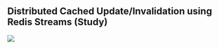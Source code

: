 ## Distributed Cached Update/Invalidation using Redis Streams (Study)

[![](https://mermaid.ink/svg/eyJjb2RlIjoiZ3JhcGggVERcbiAgICBaW1xcUmVxdWVzdCB0byBVcGRhdGUgRGF0YS9dIC0tPiBBXG4gICAgQVtTZXJ2aWNlIEluc3RhbmNlIEJdIC0uLSB8dXBkYXRlZDxicj52YWx1ZXwgQlsoRGF0YWJhc2UpXVxuICAgIEEgLS0-IEN7UmVkaXMgUHViL1N1Yjo8YnI-SW52YWxpZGF0ZS9VcGRhdGU8YnI-Q2FjaGVzfVxuICAgIEMgLS0-IER7e0NhY2hlIEluc3RhbmNlIEF9fVxuICAgIEMgLS0-IEV7e0NhY2hlIEluc3RhbmNlIEJ9fVxuICAgIEMgLS0-IEZ7e0NhY2hlIEluc3RhbmNlIEN9fVxuICAgIEMgLS0-IEd7e0NhY2hlIEluc3RhbmNlIER9fVxuICAiLCJtZXJtYWlkIjp7InRoZW1lIjoiZGVmYXVsdCJ9LCJ1cGRhdGVFZGl0b3IiOnRydWUsImF1dG9TeW5jIjp0cnVlLCJ1cGRhdGVEaWFncmFtIjpmYWxzZX0)](https://mermaid.live/edit##eyJjb2RlIjoiZ3JhcGggVERcbiAgICBaW1xcUmVxdWVzdCB0byBVcGRhdGUgRGF0YS9dIC0tPiBBXG4gICAgQVtTZXJ2aWNlIEluc3RhbmNlIEJdIC0uLSB8dXBkYXRlZDxicj52YWx1ZXwgQlsoRGF0YWJhc2UpXVxuICAgIEEgLS0-IEN7UmVkaXMgUHViL1N1Yjo8YnI-SW52YWxpZGF0ZS9VcGRhdGU8YnI-Q2FjaGVzfVxuICAgIEMgLS0-IER7e0NhY2hlIEluc3RhbmNlIEF9fVxuICAgIEMgLS0-IEV7e0NhY2hlIEluc3RhbmNlIEJ9fVxuICAgIEMgLS0-IEZ7e0NhY2hlIEluc3RhbmNlIEN9fVxuICAgIEMgLS0-IEd7e0NhY2hlIEluc3RhbmNlIER9fVxuICAiLCJtZXJtYWlkIjoie1xuICBcInRoZW1lXCI6IFwiZGFya1wiXG59IiwidXBkYXRlRWRpdG9yIjp0cnVlLCJhdXRvU3luYyI6dHJ1ZSwidXBkYXRlRGlhZ3JhbSI6ZmFsc2V9)
